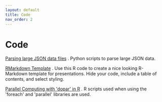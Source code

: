 ```yaml
---
layout: default
title: Code
nav_order: 2
---
```


# Code 

[Parsing large JSON data files](https://github.com/delashu/json_data_parsing) . Python scripts to parse large JSON data. 

[RMarkdown Template](https://github.com/delashu/markdown_template) . Use this R code to create a nice looking R-Markdown template for presentations. Hide your code, include a table of contents, and select styling. 

[Parallel Computing with 'dopar' in R](https://github.com/delashu/do_parallel) . R scripts used when using the 'foreach' and 'parallel' libraries are used. 




